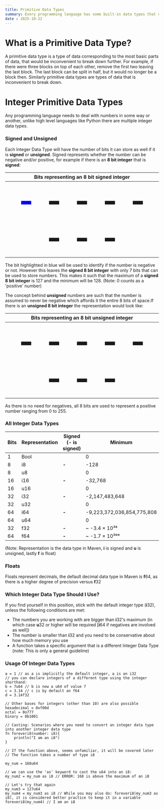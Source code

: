 ```yaml
---
title: Primitive Data Types
summary: Every programming language has some built-in data types that can be used
date : 2025-10-22
---
```

# What is a Primitive Data Type?
A primitive data type is a type of data corresponding to the most basic parts of data, that would be inconvenient to break down further. For example, if there were three blocks on top of each other, remove the first two leaving the last block. The last block can be split in half, but it would no longer be a block then. Similarly primitive data types are types of data that is inconvenient to break down.

# Integer Primitive Data Types
Any programming language needs to deal with numbers in some way or another, unlike high level languages like Python there are multiple integer data types. 

### Signed and Unsigned
Each Integer Data Type will have the number of bits it can store as well if it is **signed** or **unsigned**. Signed represents whether the number can be negative and/or positive, for example if there is an **8 bit integer** that is **signed**:

| Bits representing an 8 bit **signed** integer|
| :-----------: |
|**<span style="font-size:100px"><span style="color:blue">- </span>- - - - - - - </span>**|

The bit highlighted in blue will be used to identify if the number is negative or not. However this leaves the **signed 8 bit integer** with only 7 bits that can be used to store numbers. This makes it such that the maximum of a **signed 8 bit integer** is 127 and the minimum will be 128. (Note: 0 counts as a 'positive' number)

The concept behind **unsigned** numbers are such that the number is assumed to never be negative which affords it the entire 8 bits of space.If there is an **unsigned 8 bit integer** the representation would look like:

| Bits representing an 8 bit **unsigned** integer|
| :-----------: |
|**<span style="font-size:100px">- - - - - - - - </span>**|

As there is no need for negatives, all 8 bits are used to represent a positive number ranging from 0 to 255.

### All Integer Data Types

| Bits | Representation         | Signed (**-** is signed) | Minimum                       | Maximum                       |
|------|------------------------|--------------------------|-------------------------------|-------------------------------|
| 1    | Bool                    |                           | 0                             | 1                             |
| 8    | i8                     | **-**                    | -128                          | 127                           |
| 8    | u8                     |                           | 0                             | 255                           |
| 16   | i16                    | **-**                    | -32,768                       | 32,767                        |
| 16   | u16                    |                           | 0                             | 65,535                        |
| 32   | i32                    | **-**                    | -2,147,483,648                | 2,147,483,647                 |
| 32   | u32                    |                           | 0                             | 4,294,967,295                 |
| 64   | i64                    | **-**                    | -9,223,372,036,854,775,808    | 9,223,372,036,854,775,807     |
| 64   | u64                    |                           | 0                             | 18,446,744,073,709,551,615    |
| 32   | f32                  | **-**                    | ~ -3.4 × 10³⁸                 | ~ 3.4 × 10³⁸                  |
| 64   | f64                 | **-**                    | ~ -1.7 × 10³⁰⁸               | ~ 1.7 × 10³⁰⁸                |

(Note: Representation is the data type in Maven, **i** is signed and **u** is unsigned, lastly **f** is float)

### Floats
Floats represent decimals, the default decimal data type in Maven is **f**64, as there is a higher degree of precision versus **f**32


### Which Integer Data Type Should I Use?
If you find yourself in this position, stick with the default integer type (**i**32), unless the following conditions are met:
- The numbers you are working with are bigger than **i**32's maximum (in which case **u**32 or higher will be required [**i**64 if negatives are involved as well])
- The number is smaller than **i**32 and you need to be conservative about how much memory you use
- A function takes a specific argument that is a different Integer Data Type
(note: This is only a general guideline)

### Usage Of Integer Data Types
```
a = 1 // as a is implicitly the default integer, a is an i32
// you can declare integers of a different type using the integer shorthand:
b = 7u64 // b is now a u64 of value 7
c = 3.14 // c is by default an f64
d = 3.14f32

// Other bases for integers (other than 10) are also possible
hexadecimal = 0xf00d
octal = 0o777
binary = 0b1001

// Casting: Scenarios where you need to convert an integer data type into another integer data type
fn foreveri8(number: i8){
    println("I am an i8")
}

// If the function above, seems unfamiliar, it will be covered later
// The function takes a number of type i8

my_num = 168u64

// we can use the 'as' keyword to cast the u64 into an i8:
my_num2 = my_num as i8 // ERROR: 168 is above the maximum of an i8

// Let's try that again
my_num3 = 127u64
my_num4 = my_num3 as i8 // While you may also do: foreveri8(my_num3 as i8), it is considered better practice to keep it in a variable
foreveri8(my_num4) // I am an i8
```